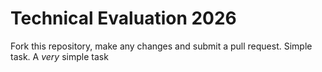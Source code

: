 # Technical Evaluation 2026

Fork this repository, make any changes and submit a pull request. Simple task. A *very* simple task
